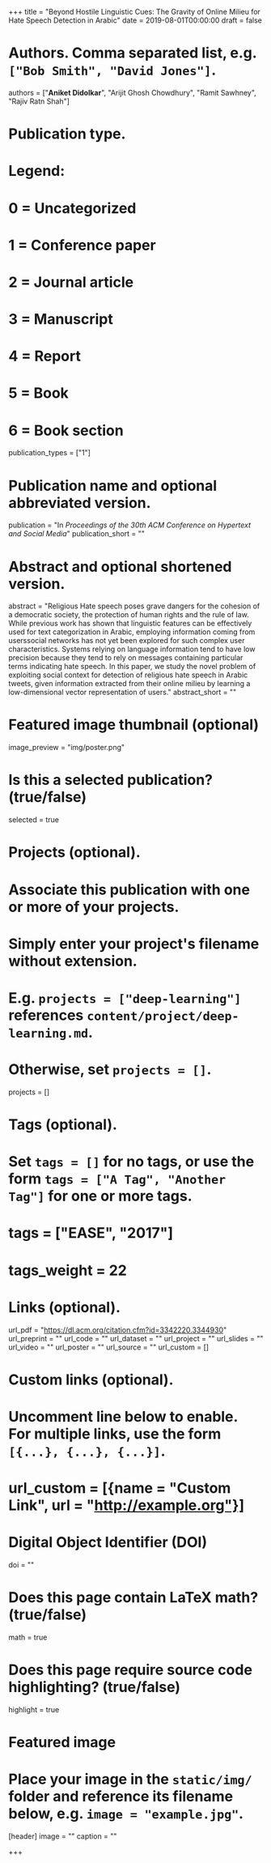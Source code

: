+++
title = "Beyond Hostile Linguistic Cues: The Gravity of Online Milieu for Hate Speech Detection in Arabic"
date = 2019-08-01T00:00:00
draft = false

# Authors. Comma separated list, e.g. `["Bob Smith", "David Jones"]`.
authors = ["**Aniket Didolkar**", "Arijit Ghosh Chowdhury", "Ramit Sawhney", "Rajiv Ratn Shah"]

# Publication type.
# Legend:
# 0 = Uncategorized
# 1 = Conference paper
# 2 = Journal article
# 3 = Manuscript
# 4 = Report
# 5 = Book
# 6 = Book section
publication_types = ["1"]

# Publication name and optional abbreviated version.
publication =  "In *Proceedings of the 30th ACM Conference on Hypertext and Social Media*"
publication_short = ""

# Abstract and optional shortened version.
abstract = "Religious Hate speech poses grave dangers for the cohesion of a democratic society, the protection of human rights and the rule of law. While previous work has shown that linguistic features can be effectively used for text categorization in Arabic, employing information coming from userssocial networks has not yet been explored for such complex user characteristics. Systems relying on language information tend to have low precision because they tend to rely on messages containing particular terms indicating hate speech. In this paper, we study the novel problem of exploiting social context for detection of religious hate speech in Arabic tweets, given information extracted from their online milieu by learning a low-dimensional vector representation of users."
abstract_short = ""

# Featured image thumbnail (optional)
image_preview = "img/poster.png"

# Is this a selected publication? (true/false)
selected = true

# Projects (optional).
#   Associate this publication with one or more of your projects.
#   Simply enter your project's filename without extension.
#   E.g. `projects = ["deep-learning"]` references `content/project/deep-learning.md`.
#   Otherwise, set `projects = []`.
projects = []

# Tags (optional).
#   Set `tags = []` for no tags, or use the form `tags = ["A Tag", "Another Tag"]` for one or more tags.
# tags = ["EASE", "2017"]
# tags_weight = 22

# Links (optional).
url_pdf = "https://dl.acm.org/citation.cfm?id=3342220.3344930"
url_preprint = ""
url_code = ""
url_dataset = ""
url_project = ""
url_slides = ""
url_video = ""
url_poster = ""
url_source = ""
url_custom = []


# Custom links (optional).
#   Uncomment line below to enable. For multiple links, use the form `[{...}, {...}, {...}]`.
# url_custom = [{name = "Custom Link", url = "http://example.org"}]

# Digital Object Identifier (DOI)
doi = ""

# Does this page contain LaTeX math? (true/false)
math = true

# Does this page require source code highlighting? (true/false)
highlight = true

# Featured image
# Place your image in the `static/img/` folder and reference its filename below, e.g. `image = "example.jpg"`.
[header]
image = ""
caption = ""

+++
